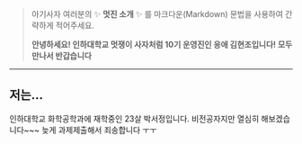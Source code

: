 > 아기사자 여러분의 ✨ **멋진 소개** ✨ 를 마크다운(Markdown) 문법을 사용하여 간략하게 적어주세요.
>
> **안녕하세요! 인하대학교 멋쟁이 사자처럼 10기 운영진인 응애 김현조입니다! 모두 만나서 반갑습니다**

---

## 저는...
인하대학교 화학공학과에 재학중인 23살 박서정입니다.
비전공자지만 열심히 해보겠습니다~~~
늦게 과제제출해서 죄송합니다 ㅜㅜ
